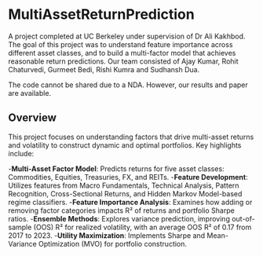 # MultiAssetReturnPrediction
A project completed at UC Berkeley under supervision of Dr Ali Kakhbod. The goal of this project was to understand feature importance across different asset classes, and to build a multi-factor model that achieves reasonable return predictions. Our team consisted of Ajay Kumar, Rohit Chaturvedi, Gurmeet Bedi, Rishi Kumra and Sudhansh Dua.

The code cannot be shared due to a NDA. However, our results and paper are available.

## Overview
This project focuses on understanding factors that drive multi-asset returns and volatility to construct dynamic and optimal portfolios. Key highlights include:

-**Multi-Asset Factor Model**: Predicts returns for five asset classes: Commodities, Equities, Treasuries, FX, and REITs.
-**Feature Development**: Utilizes features from Macro Fundamentals, Technical Analysis, Pattern Recognition, Cross-Sectional Returns, and Hidden Markov Model-based regime classifiers.
-**Feature Importance Analysis**: Examines how adding or removing factor categories impacts R² of returns and portfolio Sharpe ratios.
-**Ensemble Methods**: Explores variance prediction, improving out-of-sample (OOS) R² for realized volatility, with an average OOS R² of 0.17 from 2017 to 2023.
-**Utility Maximization**: Implements Sharpe and Mean-Variance Optimization (MVO) for portfolio construction.
